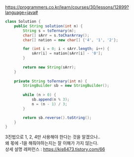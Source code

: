 https://programmers.co.kr/learn/courses/30/lessons/12899?language=java#

```java
class Solution {
    public String solution(int n) {
        String s = toTernary(n);
        char[] sArr = s.toCharArray();
        char[] nation = new char[] {'4', '1', '2'};

        for (int i = 0; i < sArr.length; i++) {
            sArr[i] = nation[sArr[i] - '0'];
        }
        
        return new String(sArr);
    }
    
    private String toTernary(int n) {
        StringBuilder sb = new StringBuilder();
        
        while (n > 0) {
            sb.append(n % 3);
            n = (n - 1) / 3;
        }

        return sb.reverse().toString();
    }
}
```
3진법으로 1, 2, 4만 사용해야 한다는 것을 알겠으나..   
왜 몫에 -1을 해줘야하는지는 잘 이해가 가지 않는다.    
상세 설명 레퍼런스 : https://kis6473.tistory.com/66
